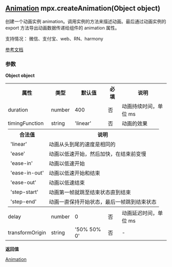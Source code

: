 ## [Animation](https://developers.weixin.qq.com/miniprogram/dev/api/ui/animation/Animation.html) mpx.createAnimation(Object object)

创建一个动画实例 animation。调用实例的方法来描述动画。最后通过动画实例的 export 方法导出动画数据传递给组件的 animation 属性。

支持情况： 微信、支付宝、web、RN、harmony

[参考文档](https://developers.weixin.qq.com/miniprogram/dev/api/ui/animation/wx.createAnimation.html)

### 参数
**Object object**

<table>
<tr>
<th>属性</th>
<th>类型</th>
<th>默认值</th>
<th>必填</th>
<th>说明</th>
</tr>
<tr>
<td>duration</td>
<td>number</td>
<td>400</td>
<td>否</td>
<td>动画持续时间，单位 ms</td>
</tr>
<tr>
<td>timingFunction</td>
<td>string</td>
<td>'linear'</td>
<td>否</td>
<td>动画的效果</td>
</tr>
<tr>
<td colspan="5">
<table style="width: 100%; margin: 0;">
<tr>
<th>合法值</th>
<th>说明</th>
</tr>
<tr>
<td>'linear'</td>
<td>动画从头到尾的速度是相同的</td>
</tr>
<tr>
<td>'ease'</td>
<td>动画以低速开始，然后加快，在结束前变慢</td>
</tr>
<tr>
<td>'ease-in'</td>
<td>动画以低速开始</td>
</tr>
<tr>
<td>'ease-in-out'</td>
<td>动画以低速开始和结束</td>
</tr>
<tr>
<td>'ease-out'</td>
<td>动画以低速结束</td>
</tr>
<tr>
<td>'step-start'</td>
<td>动画第一帧就跳至结束状态直到结束</td>
</tr>
<tr>
<td>'step-end'</td>
<td>动画一直保持开始状态，最后一帧跳到结束状态</td>
</tr>
</table>
</td>
</tr>
<tr>
<td>delay</td>
<td>number</td>
<td>0</td>
<td>否</td>
<td>动画延迟时间，单位 ms</td>
</tr>
<tr>
<td>transformOrigin</td>
<td>string</td>
<td>'50% 50% 0'</td>
<td>否</td>
<td>-</td>
</tr>
</table>	

**返回值**

[Animation](https://developers.weixin.qq.com/miniprogram/dev/api/ui/animation/Animation.html)

